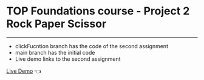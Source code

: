 # TOP Foundations course - Project 2 Rock Paper Scissor
***
- clickFucntion branch has the code of the second assignment
- main branch has the initial code
- Live demo links to the second assignment

[Live Demo](https://blue1674.github.io/rock-ppr-scissor) :point_left: